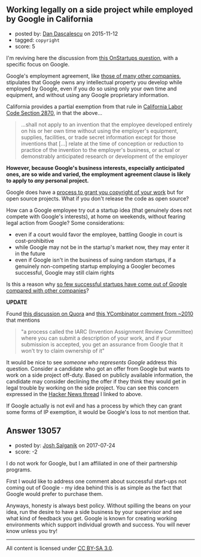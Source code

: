 ## Working legally on a side project while employed by Google in California

- posted by: [Dan Dascalescu](https://stackexchange.com/users/8216/dan-dascalescu) on 2015-11-12
- tagged: `copyright`
- score: 5

I'm reviving here the discussion from [this OnStartups question](http://web.archive.org/web/20110903064811/http://answers.onstartups.com/questions/19422/if-im-working-at-a-company-do-they-have-intellectual-property-rights-to-the-stu), with a specific focus on Google.

Google's employment agreement, like [those of many other companies](http://stimmel-law.com/fr/article/who-owns-employees-inventions-made-home), stipulates that Google owns any intellectual property you develop while employed by Google, even if you do so using only your own time and equipment, and without using any Google proprietary information.

California provides a partial exemption from that rule in [California Labor Code Section 2870](http://www.leginfo.ca.gov/cgi-bin/displaycode?section=lab&group=02001-03000&file=2870-2872), in that the above...

> ...shall not apply to an invention that the employee developed entirely on his or her own time without using the employer's equipment, supplies, facilities, or
trade secret information except for those inventions that [...] relate at the time of conception or reduction to practice of the invention to the employer's business, or actual or demonstrably anticipated research or development of the employer

**However, because Google's business interests, especially anticipated ones, are so wide and varied, the employment agreement clause is likely to apply to *any* personal project.**

Google does have a [process to grant you copyright of your work](https://news.ycombinator.com/item?id=1969979) but for open source projects. What if you don't release the code as open source?

How can a Google employee try out a startup idea (that genuinely does not compete with Google's interests), at home on weekends, without fearing legal action from Google? Some considerations:

* even if a court would favor the employee, battling Google in court is cost-prohibitive
* while Google may not be in the startup's market now, they may enter it in the future
* even if Google isn't in the business of suing random startups, if a genuinely non-competing startup employing a Googler becomes successful, Google may still claim rights

Is this a reason why [so few successful startups have come out of Google compared with other companies](https://www.quora.com/Why-have-so-few-successful-startups-come-out-of-Google/answer/James-Demetrios)?

**UPDATE**

Found [this discussion on Quora](https://www.quora.com/Can-I-make-my-own-company-while-still-working-at-Google-full-time) and [this YCombinator comment from ~2010](https://news.ycombinator.com/item?id=1970226) that mentions

> "a process called the IARC (Invention Assignment Review Committee) where you can submit a description of your work, and if your submission is accepted, you get an assurance from Google that it won't try to claim ownership of it"

It would be nice to see *someone who represents Google* address this question. Consider a candidate who got an offer from Google but wants to work on a side project off-duty. Based on publicly available information, the candidate may consider declining the offer if they think they would get in legal trouble by working on the side project. You can see this concern expressed in the [Hacker News thread](https://news.ycombinator.com/item?id=1969979) I linked to above.

If Google actually is not evil and has a process by which they can grant some forms of IP exemption, it would be Google's loss to not mention that.


## Answer 13057

- posted by: [Josh Salganik](https://stackexchange.com/users/9555821/josh-salganik) on 2017-07-24
- score: -2

I do not work for Google, but I am affiliated in one of their partnership programs. 

First I would like to address one comment about successful start-ups not coming out of Google - my idea behind this is as simple as the fact that Google would prefer to purchase them. 

Anyways, honesty is always best policy. Without spilling the beans on your idea, run the desire to have a side business by your supervisor and see what kind of feedback you get. Google is known for creating working environments which support individual growth and success. You will never know unless you try!



---

All content is licensed under [CC BY-SA 3.0](https://creativecommons.org/licenses/by-sa/3.0/).
